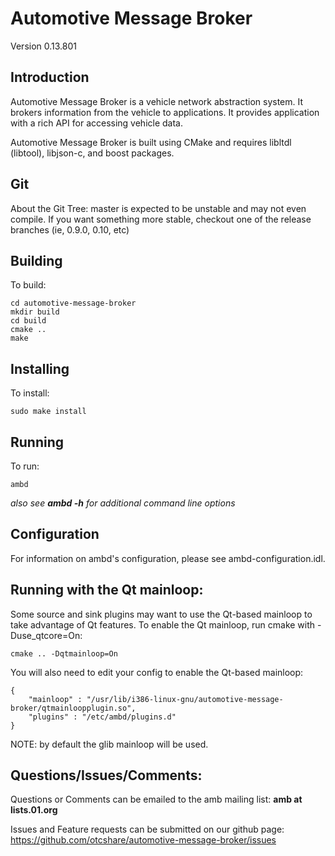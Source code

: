 # Automotive Message Broker

Version 0.13.801

## Introduction

Automotive Message Broker is a vehicle network abstraction system.  It brokers information from the vehicle
to applications.  It provides application with a rich API for accessing vehicle data.

Automotive Message Broker is built using CMake and requires libltdl (libtool), libjson-c, and boost packages.

## Git
About the Git Tree:
master is expected to be unstable and may not even compile.  If you want something more stable, checkout one of the
release branches (ie, 0.9.0, 0.10, etc)

## Building

To build:

~~~~~~~~~~~~~{.bash}
cd automotive-message-broker
mkdir build
cd build
cmake ..
make
~~~~~~~~~~~~~

## Installing

To install:

~~~~~~~~~~~~~{.bash}
sudo make install
~~~~~~~~~~~~~

## Running
To run:

~~~~~~~~~~~~~{.bash}
ambd
~~~~~~~~~~~~~

*also see **ambd -h** for additional command line options*

## Configuration

For information on ambd's configuration, please see ambd-configuration.idl.

## Running with the Qt mainloop:

Some source and sink plugins may want to use the Qt-based mainloop to take advantage of Qt features. To enable
the Qt mainloop, run cmake with -Duse_qtcore=On:

~~~~~~~~~~~~~{.bash}
cmake .. -Dqtmainloop=On
~~~~~~~~~~~~~

You will also need to edit your config to enable the Qt-based mainloop:

~~~~~~~~~~~~~{.json}
{
	"mainloop" : "/usr/lib/i386-linux-gnu/automotive-message-broker/qtmainloopplugin.so",
	"plugins" : "/etc/ambd/plugins.d"
}
~~~~~~~~~~~~~

NOTE: by default the glib mainloop will be used.

## Questions/Issues/Comments:

Questions or Comments can be emailed to the amb mailing list:
**amb at lists.01.org**

Issues and Feature requests can be submitted on our github page:
https://github.com/otcshare/automotive-message-broker/issues
